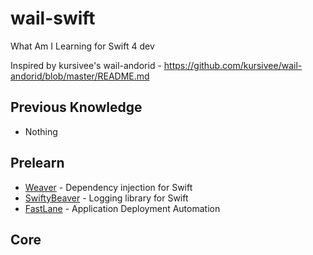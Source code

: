 # wail-swift
What Am I Learning for Swift 4 dev

Inspired by kursivee's wail-andorid - https://github.com/kursivee/wail-andorid/blob/master/README.md

## Previous Knowledge
* Nothing

## Prelearn
* [Weaver](https://github.com/scribd/Weaver) - Dependency injection for Swift
* [SwiftyBeaver](https://github.com/SwiftyBeaver/SwiftyBeaver) - Logging library for Swift
* [FastLane](https://fastlane.tools/) - Application Deployment Automation

## Core
